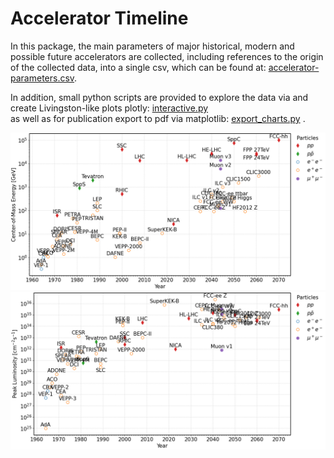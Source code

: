 # Accelerator Timeline

In this package, the main parameters of major historical, modern and possible future accelerators are 
collected, including references to the origin of the collected data, into a single csv,
which can be found at: [accelerator-parameters.csv](accelerator-parameters.csv).

In addition, small python scripts are provided to explore the data via and create Livingston-like plots plotly:
[interactive.py](interactive.py)
<br>
as well as for publication export to pdf via matplotlib:
[export_charts.py](export_charts.py) .

![Center of Mass](images/center-of-mass.png)
![Luminosity](images/luminosity.png)